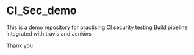 # CI_Sec_demo
This is a demo repository for practising CI security testing
Build pipeline integrated with travis and Jenkins

Thank you
